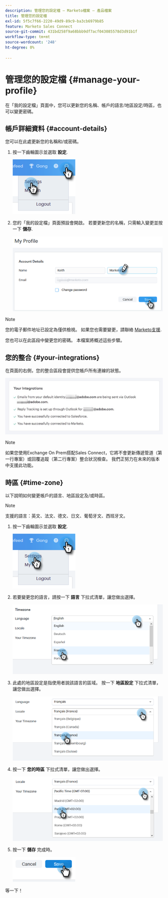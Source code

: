 ```yaml
---
description: 管理您的設定檔 — Marketo檔案 — 產品檔案
title: 管理您的設定檔
exl-id: 5f5c7f66-2220-49d9-89c9-ba3cb6979b85
feature: Marketo Sales Connect
source-git-commit: 431bd258f9a68bbb9df7acf043085578d3d91b1f
workflow-type: tm+mt
source-wordcount: '248'
ht-degree: 0%

---
```


# 管理您的設定檔 {#manage-your-profile}

在「我的設定檔」頁面中，您可以更新您的名稱、帳戶的語言/地區設定/時區，也可以變更密碼。

## 帳戶詳細資料 {#account-details}

您可以在此處更新您的名稱和/或密碼。

1. 按一下齒輪圖示並選取 **設定**.

   ![](assets/manage-your-profile-1.png)

1. 您的「我的設定檔」頁面預設會開啟。 若要更新您的名稱，只需輸入變更並按一下 **儲存**.

   ![](assets/manage-your-profile-2.png)

>[!NOTE]
>
>您的電子郵件地址已設定為僅供檢視。 如果您也需要變更，請聯絡 [Marketo支援](https://nation.marketo.com/t5/Support/ct-p/Support).

您也可以在此區段中變更您的密碼。 本檔案將概述這些步驟。

## 您的整合 {#your-integrations}

在頁面的右側，您的整合區段會提供您帳戶所有連線的狀態。

![](assets/manage-your-profile-3.png)

>[!NOTE]
>
>如果您使用Exchange On Prem搭配Sales Connect，它將不會更新傳遞管道（第一行專案）或回覆追蹤（第二行專案）整合狀況檢查。 我們正努力在未來的版本中支援此功能。

## 時區 {#time-zone}

以下說明如何變更帳戶的語言、地區設定及/或時區。

>[!NOTE]
>
>支援的語言：英文、法文、德文、日文、葡萄牙文、西班牙文。

1. 按一下齒輪圖示並選取 **設定**.

   ![](assets/manage-your-profile-4.png)

1. 若要變更您的語言，請按一下 **語言** 下拉式清單，讓您做出選擇。

   ![](assets/manage-your-profile-5.png)

1. 此處的地區設定是指使用者說該語言的區域。 按一下 **地區設定** 下拉式清單，讓您做出選擇。

   ![](assets/manage-your-profile-6.png)

1. 按一下 **您的時區** 下拉式清單，讓您做出選擇。

   ![](assets/manage-your-profile-7.png)

1. 按一下 **儲存** 完成時。

   ![](assets/manage-your-profile-8.png)

等一下！
